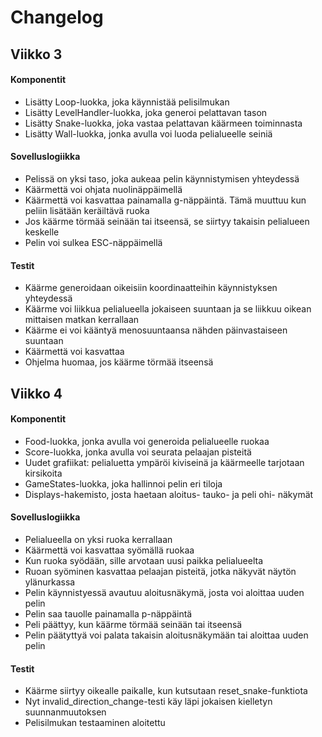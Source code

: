 # Changelog

## Viikko 3
#### Komponentit
- Lisätty Loop-luokka, joka käynnistää pelisilmukan
- Lisätty LevelHandler-luokka, joka generoi pelattavan tason
- Lisätty Snake-luokka, joka vastaa pelattavan käärmeen toiminnasta
- Lisätty Wall-luokka, jonka avulla voi luoda pelialueelle seiniä

#### Sovelluslogiikka
- Pelissä on yksi taso, joka aukeaa pelin käynnistymisen yhteydessä
- Käärmettä voi ohjata nuolinäppäimellä
- Käärmettä voi kasvattaa painamalla g-näppäintä. Tämä muuttuu kun peliin lisätään keräiltävä ruoka
- Jos käärme törmää seinään tai itseensä, se siirtyy takaisin pelialueen keskelle
- Pelin voi sulkea ESC-näppäimellä

#### Testit
- Käärme generoidaan oikeisiin koordinaatteihin käynnistyksen yhteydessä
- Käärme voi liikkua pelialueella jokaiseen suuntaan ja se liikkuu oikean mittaisen matkan kerrallaan
- Käärme ei voi kääntyä menosuuntaansa nähden päinvastaiseen suuntaan
- Käärmettä voi kasvattaa
- Ohjelma huomaa, jos käärme törmää itseensä

## Viikko 4
#### Komponentit
- Food-luokka, jonka avulla voi generoida pelialueelle ruokaa
- Score-luokka, jonka avulla voi seurata pelaajan pisteitä
- Uudet grafiikat: pelialuetta ympäröi kiviseinä ja käärmeelle tarjotaan kirsikoita
- GameStates-luokka, joka hallinnoi pelin eri tiloja
- Displays-hakemisto, josta haetaan aloitus- tauko- ja peli ohi- näkymät

#### Sovelluslogiikka
- Pelialueella on yksi ruoka kerrallaan
- Käärmettä voi kasvattaa syömällä ruokaa
- Kun ruoka syödään, sille arvotaan uusi paikka pelialueelta
- Ruoan syöminen kasvattaa pelaajan pisteitä, jotka näkyvät näytön ylänurkassa
- Pelin käynnistyessä avautuu aloitusnäkymä, josta voi aloittaa uuden pelin
- Pelin saa tauolle painamalla p-näppäintä
- Peli päättyy, kun käärme törmää seinään tai itseensä
- Pelin päätyttyä voi palata takaisin aloitusnäkymään tai aloittaa uuden pelin

#### Testit
- Käärme siirtyy oikealle paikalle, kun kutsutaan reset_snake-funktiota
- Nyt invalid_direction_change-testi käy läpi jokaisen kielletyn suunnanmuutoksen
- Pelisilmukan testaaminen aloitettu

